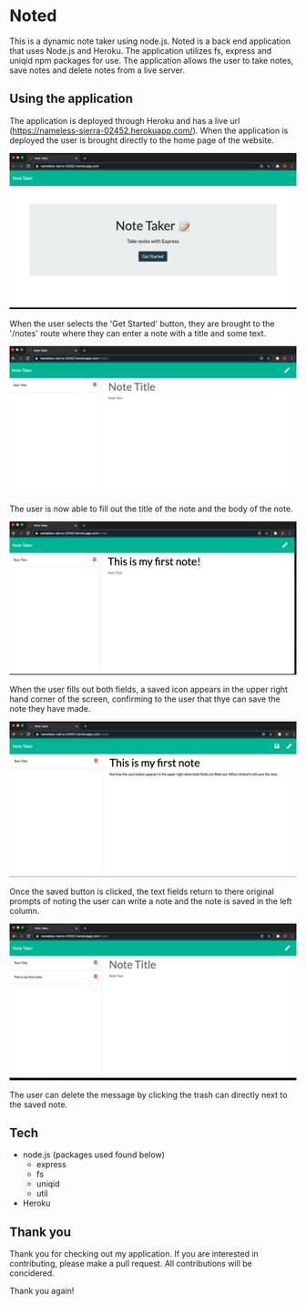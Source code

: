 # Noted
This is a dynamic note taker using node.js.  Noted is a back end application that uses Node.js and Heroku.  The application utilizes fs, express and uniqid npm packages for use.  The application allows the user to take notes, save notes and delete notes from a live server.

## Using the application

The application is deployed through Heroku and has a live url (https://nameless-sierra-02452.herokuapp.com/).  When the application is deployed the user is brought directly to the home page of the website.

![this is the hompage of the website](/images/first_photo.png)

When the user selects the 'Get Started' button, they are brought to the '/notes' route where they can enter a note with a title and some text.

![this image shows the notes page](./images/second_photo.png)

The user is now able to fill out the title of the note and the body of the note.

![This image shos the user filling out the title of the note](./images/third_photo.png)

When the user fills out both fields, a saved icon appears in the upper right hand corner of the screen, confirming to the user that thye can save the note they have made.

![This image shows both fields being filled out and the saved icon appearing in the upper right](./images/fourth_photo.png)

Once the saved button is clicked, the text fields return to there original prompts of noting the user can write a note and the note is saved in the left column.

![this image shows the saved file and the empty feild for notes.](./images/Fifth_photo.png)

The user can delete the message by clicking the trash can directly next to the saved note.


## Tech
  - node.js
    (packages used found below)
      - express
      - fs
      - uniqid
      - util
  - Heroku

## Thank you

  Thank you for checking out my application.  If you are interested in contributing, please make a pull request.  All contributions will be concidered.
  
  Thank you again!

